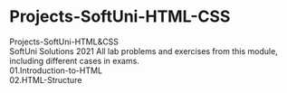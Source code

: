 # Projects-SoftUni-HTML-CSS
Projects-SoftUni-HTML&amp;CSS<br>
SoftUni Solutions 2021 All lab problems and exercises from this module, including different cases in exams.<br>
01.Introduction-to-HTML<br>
02.HTML-Structure<br>
<br>
<br>
<br>
<br>
